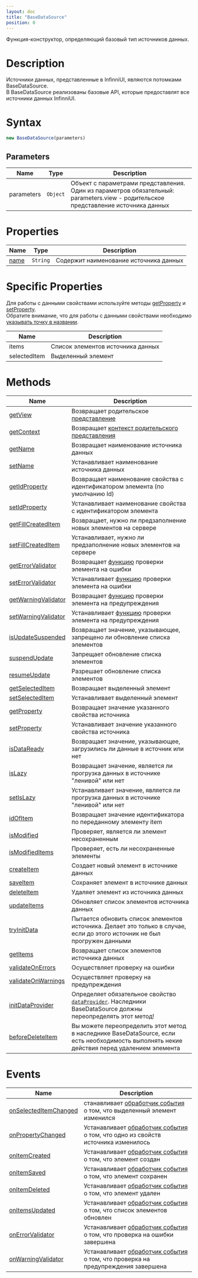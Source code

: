 ```yaml
---
layout: doc
title: "BaseDataSource"
position: 0
---
```


Функция-конструктор, определяющий базовый тип источников данных.

# Description

Источники данных, представленные в InfinniUI, являются потомками BaseDataSource.  
В BaseDataSource реализованы базовые API, которые предоставлят все источники данных InfinniUI.

# Syntax

```js
new BaseDataSource(parameters)
```

## Parameters

|Name|Type|Description|
|----|----------|---------|
|parameters|`Object`| Объект с параметрами представления. Один из параметров обязательный: parameters.view - родительское представление источника данных|


# Properties

|Name|Type|Description|
|----|----|-----------|
|[name](BaseDataSource.name/)|`String`|Содержит наименование источника данных|

# Specific Properties

Для работы с данными свойствами используйте методы [getProperty](BaseDataSource.getProperty/) и [setProperty](BaseDataSource.setProperty/).  
Обратите внимание, что для работы с данными свойствами необходимо [указывать точку в названии](BaseDataSource.getProperty/#path-rules).

|Name|Description|
|----|---------|
|items|Список элементов источника данных|
|selectedItem|Выделенный элемент|

# Methods

|Name|Description|
|----|---------|
|[getView](BaseDataSource.getView/)|Возвращает родительское [представление](../../Elements/View/)|
|[getContext](BaseDataSource.getContext/)|Возвращает [контекст родительского представления](../../Context/)|
|[getName](BaseDataSource.getName/)|Возвращает наименование источника данных|
|[setName](BaseDataSource.setName/)|Устанавливает наименование источника данных|
|[getIdProperty](BaseDataSource.getIdProperty/)|Возвращает наименование свойства с идентификатором элемента (по умолчанию Id)|
|[setIdProperty](BaseDataSource.setIdProperty/)|Устанавливает наименование свойства с идентификатором элемента|
|[getFillCreatedItem](BaseDataSource.getFillCreatedItem/)|Возвращает, нужно ли предзаполнение новых элементов на сервере|
|[setFillCreatedItem](BaseDataSource.setFillCreatedItem/)|Устанавливает, нужно ли предзаполнение новых элементов на сервере|
|[getErrorValidator](BaseDataSource.getErrorValidator/)|Возвращает [функцию](../../Script/) проверки элемента на ошибки|
|[setErrorValidator](BaseDataSource.setErrorValidator/)|Устанавливает [функцию](../../Script/) проверки элемента на ошибки|
|[getWarningValidator](BaseDataSource.getWarningValidator/)|Возвращает [функцию](../../Script/) проверки элемента на предупреждения|
|[setWarningValidator](BaseDataSource.setWarningValidator/)|Устанавливает [функцию](../../Script/) проверки элемента на предупреждения|
|[isUpdateSuspended](BaseDataSource.isUpdateSuspended/)|Возвращает значение, указывающее, запрещено ли обновление списка элементов|
|[suspendUpdate](BaseDataSource.suspendUpdate/)|Запрещает обновление списка элементов|
|[resumeUpdate](BaseDataSource.resumeUpdate/)|Разрешает обновление списка элементов|
|[getSelectedItem](BaseDataSource.getSelectedItem/)|Возвращает выделенный элемент|
|[setSelectedItem](BaseDataSource.setSelectedItem/)|Устанавливает выделенный элемент|
|[getProperty](BaseDataSource.getProperty/)|Возвращает значение указанного свойства источника|
|[setProperty](BaseDataSource.setProperty/)|Устанавливает значение указанного свойства источника|
|[isDataReady](BaseDataSource.isDataReady/)|Возвращает значение, указывающее, загрузились ли данные в источник или нет|
|[isLazy](BaseDataSource.isLazy/)|Возвращает значение, является ли прогрузка данных в источнике "ленивой" или нет|
|[setIsLazy](BaseDataSource.setIsLazy/)|Устанавливает значение, является ли прогрузка данных в источнике "ленивой" или нет|
|[idOfItem](BaseDataSource.idOfItem/)|Возвращает значение идентификатора по переданному элементу item|
|[isModified](BaseDataSource.isModified/)|Проверяет, является ли элемент несохраненным|
|[isModifiedItems](BaseDataSource.isModifiedItems/)|Проверяет, есть ли несохраненные элементы|
|[createItem](BaseDataSource.createItem/)|Создает новый элемент в источнике данных|
|[saveItem](BaseDataSource.saveItem/)|Сохраняет элемент в источнике данных|
|[deleteItem](BaseDataSource.deleteItem/)|Удаляет элемент из источника данных|
|[updateItems](BaseDataSource.updateItems/)|Обновляет список элементов источника данных|
|[tryInitData](BaseDataSource.tryInitData/)|Пытается обновить список элементов источника. Делает это только в случае, если до этого источник не был прогружен данными|
|[getItems](BaseDataSource.getItems/)|Возвращает список элементов источника данных|
|[validateOnErrors](BaseDataSource.validateOnErrors/)|Осуществляет проверку на ошибки|
|[validateOnWarnings](BaseDataSource.validateOnWarnings/)|Осуществляет проверку на предупреждения|
|[initDataProvider](BaseDataSource.initDataProvider/)|Определяет обязательное свойство [`dataProvider`](../../DataProviders/). Наследники BaseDataSource должны переопределять этот метод!|
|[beforeDeleteItem](BaseDataSource.beforeDeleteItem/)|Вы можете переопределить этот метод в наследнике BaseDataSource, если есть необходимость выполнять некие действия перед удалением элемента|


# Events

|Name|Description|
|----|---------|
|[onSelectedItemChanged](BaseDataSource.onSelectedItemChanged/)|станавливает [обработчик события](../../Script/) о том, что выделенный элемент изменился|
|[onPropertyChanged](BaseDataSource.onPropertyChanged/)|Устанавливает [обработчик события](../../Script/) о том, что одно из свойств источника изменилось|
|[onItemCreated](BaseDataSource.onItemCreated/)|Устанавливает [обработчик события](../../Script/) о том, что элемент создан|
|[onItemSaved](BaseDataSource.onItemSaved/)|Устанавливает [обработчик события](../../Script/) о том, что элемент сохранен|
|[onItemDeleted](BaseDataSource.onItemDeleted/)|Устанавливает [обработчик события](../../Script/) о том, что элемент удален|
|[onItemsUpdated](BaseDataSource.onItemsUpdated/)|Устанавливает [обработчик события](../../Script/) о том, что список элементов обновлен|
|[onErrorValidator](BaseDataSource.onErrorValidator/)|Устанавливает [обработчик события](../../Script/) о том, что проверка на ошибки завершена|
|[onWarningValidator](BaseDataSource.onWarningValidator/)|Устанавливает [обработчик события](../../Script/) о том, что проверка на предупреждения завершена|
